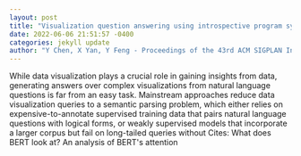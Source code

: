 ```yaml
--- 
layout: post 
title: "Visualization question answering using introspective program synthesis" 
date: 2022-06-06 21:51:57 -0400 
categories: jekyll update 
author: "Y Chen, X Yan, Y Feng - Proceedings of the 43rd ACM SIGPLAN International , 2022" 
--- 
```

While data visualization plays a crucial role in gaining insights from data, generating answers over complex visualizations from natural language questions is far from an easy task. Mainstream approaches reduce data visualization queries to a semantic parsing problem, which either relies on expensive-to-annotate supervised training data that pairs natural language questions with logical forms, or weakly supervised models that incorporate a larger corpus but fail on long-tailed queries without Cites: What does BERT look at? An analysis of BERT's attention